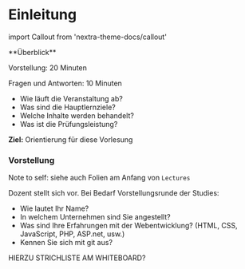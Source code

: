 # Einleitung

import Callout from 'nextra-theme-docs/callout'

<Callout>
  **Überblick**

  Vorstellung: 20 Minuten
  
  Fragen und Antworten: 10 Minuten

  - Wie läuft die Veranstaltung ab?
  - Was sind die Hauptlernziele?
  - Welche Inhalte werden behandelt?
  - Was ist die Prüfungsleistung?

  **Ziel:** Orientierung für diese Vorlesung
</Callout>


### Vorstellung

Note to self: siehe auch Folien am Anfang von `Lectures`

Dozent stellt sich vor. Bei Bedarf Vorstellungsrunde der Studies:

- Wie lautet Ihr Name?
- In welchem Unternehmen sind Sie angestellt?
- Was sind Ihre Erfahrungen mit der Webentwicklung?
(HTML, CSS, JavaScript, PHP, ASP.net, usw.)
- Kennen Sie sich mit git aus?

HIERZU STRICHLISTE AM WHITEBOARD?